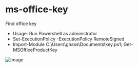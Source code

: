 # ms-office-key
Find office key
- Usage: Run Powershell as administrator
- Set-ExecutionPolicy -ExecutionPolicy RemoteSigned
- Import-Module C:\Users\ghass\Documents\key.ps1; Get-MSOfficeProductKey


![image](https://github.com/gma1k/ms-office-key/assets/138721734/1399f580-845a-4f49-aaed-b0019cda8018)
